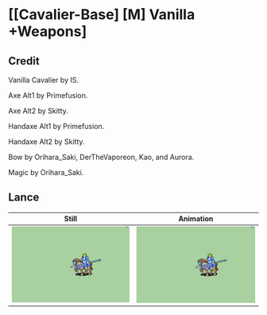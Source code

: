 # [\[Cavalier-Base\] \[M\] Vanilla +Weapons]

## Credit

Vanilla Cavalier by IS.

Axe Alt1 by Primefusion.

Axe Alt2 by Skitty.

Handaxe Alt1 by Primefusion.

Handaxe Alt2 by Skitty.

Bow by Orihara_Saki, DerTheVaporeon, Kao, and Aurora.

Magic by Orihara_Saki.
	
## Lance

| Still | Animation |
| :---: | :-------: |
| ![Lance still](./Lance_000.png) | ![Lance animation](./Lance.gif) |
